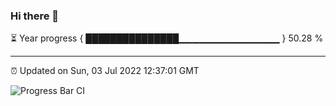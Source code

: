 ### Hi there 👋

⏳ Year progress { ███████████████▁▁▁▁▁▁▁▁▁▁▁▁▁▁▁ } 50.28 %

---

⏰ Updated on Sun, 03 Jul 2022 12:37:01 GMT

![Progress Bar CI](https://github.com/ZhaoGui/ZhaoGui/workflows/Progress%20Bar%20CI/badge.svg)
